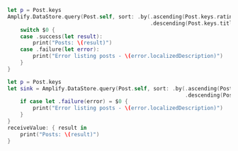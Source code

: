 <amplify-block-switcher>

<amplify-block name="Listener (iOS 11+)">

```swift
let p = Post.keys
Amplify.DataStore.query(Post.self, sort: .by(.ascending(Post.keys.rating),
                                             .descending(Post.keys.title))) {
    switch $0 {
    case .success(let result):
        print("Posts: \(result)")
    case .failure(let error):
        print("Error listing posts - \(error.localizedDescription)")
    }
}
```

</amplify-block>

<amplify-block name="Combine (iOS 13+)">

```swift
let p = Post.keys
let sink = Amplify.DataStore.query(Post.self, sort: .by(.ascending(Post.keys.rating),
                                                        .descending(Post.keys.title))).sink {
    if case let .failure(error) = $0 {
        print("Error listing posts - \(error.localizedDescription)")
    }
}
receiveValue: { result in
    print("Posts: \(result)")
}
```

</amplify-block>

</amplify-block-switcher>
